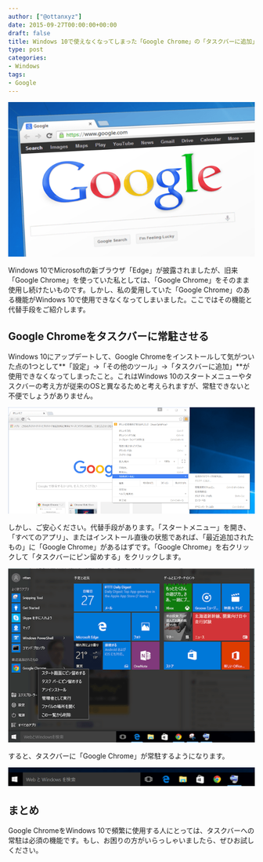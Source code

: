```yaml
---
author: ["@ottanxyz"]
date: 2015-09-27T00:00:00+00:00
draft: false
title: Windows 10で使えなくなってしまった「Google Chrome」の「タスクバーに追加」の代替手段
type: post
categories:
- Windows
tags:
- Google
---
```


![](150927-5607ee805b38b.png)






Windows 10でMicrosoftの新ブラウザ「Edge」が披露されましたが、旧来「Google Chrome」を使っていた私としては、「Google Chrome」をそのまま使用し続けたいものです。しかし、私の愛用していた「Google Chrome」のある機能がWindows 10で使用できなくなってしまいました。ここではその機能と代替手段をご紹介します。





## Google Chromeをタスクバーに常駐させる





Windows 10にアップデートして、Google Chromeをインストールして気がついた点の1つとして**「設定」→「その他のツール」→「タスクバーに追加」**が使用できなくなってしまったこと。これはWindows 10のスタートメニューやタスクバーの考え方が従来のOSと異なるためと考えられますが、常駐できないと不便でしょうがありません。





![](150927-5607ee79d3ced.png)






しかし、ご安心ください。代替手段があります。「スタートメニュー」を開き、「すべてのアプリ」、またはインストール直後の状態であれば、「最近追加されたもの」に「Google Chrome」があるはずです。「Google Chrome」を右クリックして「タスクバーにピン留めする」をクリックします。





![](150927-5607ee7c983e8.png)






すると、タスクバーに「Google Chrome」が常駐するようになります。





![](150927-5607ee7ee1fb4.png)






## まとめ





Google ChromeをWindows 10で頻繁に使用する人にとっては、タスクバーへの常駐は必須の機能です。もし、お困りの方がいらっしゃいましたら、ぜひお試しください。

